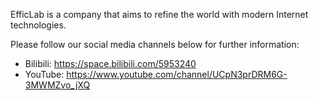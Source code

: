 EfficLab is a company that aims to refine the world with modern Internet technologies.

Please follow our social media channels below for further information:

* Bilibili: https://space.bilibili.com/5953240
* YouTube: https://www.youtube.com/channel/UCpN3prDRM6G-3MWMZvo_jXQ
